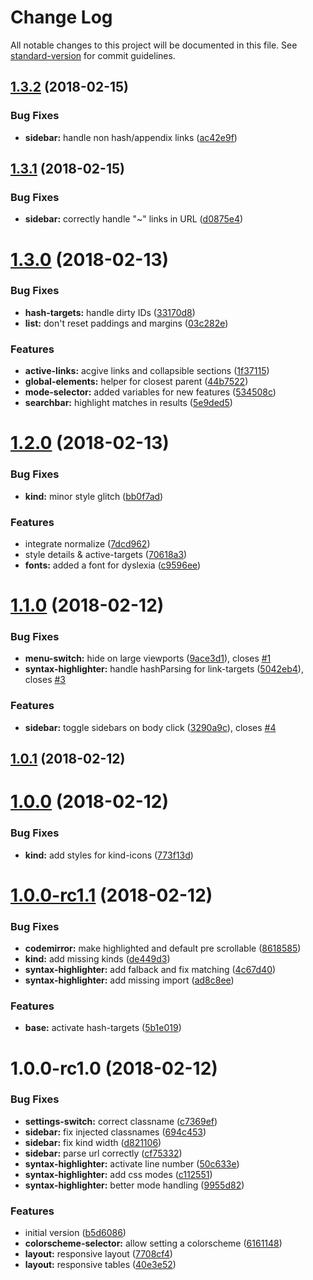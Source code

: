 # Change Log

All notable changes to this project will be documented in this file. See [standard-version](https://github.com/conventional-changelog/standard-version) for commit guidelines.

<a name="1.3.2"></a>
## [1.3.2](https://github.com/sinnerschrader/esdoc-custom-theme/compare/v1.3.1...v1.3.2) (2018-02-15)


### Bug Fixes

* **sidebar:** handle non hash/appendix links ([ac42e9f](https://github.com/sinnerschrader/esdoc-custom-theme/commit/ac42e9f))



<a name="1.3.1"></a>
## [1.3.1](https://github.com/sinnerschrader/esdoc-custom-theme/compare/v1.3.0...v1.3.1) (2018-02-15)


### Bug Fixes

* **sidebar:** correctly handle "~" links in URL ([d0875e4](https://github.com/sinnerschrader/esdoc-custom-theme/commit/d0875e4))



<a name="1.3.0"></a>
# [1.3.0](https://github.com/sinnerschrader/esdoc-custom-theme/compare/v1.2.0...v1.3.0) (2018-02-13)


### Bug Fixes

* **hash-targets:** handle dirty IDs ([33170d8](https://github.com/sinnerschrader/esdoc-custom-theme/commit/33170d8))
* **list:** don't reset paddings and margins ([03c282e](https://github.com/sinnerschrader/esdoc-custom-theme/commit/03c282e))


### Features

* **active-links:** acgive links and collapsible sections ([1f37115](https://github.com/sinnerschrader/esdoc-custom-theme/commit/1f37115))
* **global-elements:** helper for closest parent ([44b7522](https://github.com/sinnerschrader/esdoc-custom-theme/commit/44b7522))
* **mode-selector:** added variables for new features ([534508c](https://github.com/sinnerschrader/esdoc-custom-theme/commit/534508c))
* **searchbar:** highlight matches in results ([5e9ded5](https://github.com/sinnerschrader/esdoc-custom-theme/commit/5e9ded5))



<a name="1.2.0"></a>
# [1.2.0](https://github.com/sinnerschrader/esdoc-custom-theme/compare/v1.1.0...v1.2.0) (2018-02-13)


### Bug Fixes

* **kind:** minor style glitch ([bb0f7ad](https://github.com/sinnerschrader/esdoc-custom-theme/commit/bb0f7ad))


### Features

* integrate normalize ([7dcd962](https://github.com/sinnerschrader/esdoc-custom-theme/commit/7dcd962))
* style details & active-targets ([70618a3](https://github.com/sinnerschrader/esdoc-custom-theme/commit/70618a3))
* **fonts:** added a font for dyslexia ([c9596ee](https://github.com/sinnerschrader/esdoc-custom-theme/commit/c9596ee))



<a name="1.1.0"></a>
# [1.1.0](https://github.com/sinnerschrader/esdoc-custom-theme/compare/v1.0.1...v1.1.0) (2018-02-12)


### Bug Fixes

* **menu-switch:** hide on large viewports ([9ace3d1](https://github.com/sinnerschrader/esdoc-custom-theme/commit/9ace3d1)), closes [#1](https://github.com/sinnerschrader/esdoc-custom-theme/issues/1)
* **syntax-highlighter:** handle hashParsing for link-targets ([5042eb4](https://github.com/sinnerschrader/esdoc-custom-theme/commit/5042eb4)), closes [#3](https://github.com/sinnerschrader/esdoc-custom-theme/issues/3)


### Features

* **sidebar:** toggle sidebars on body click ([3290a9c](https://github.com/sinnerschrader/esdoc-custom-theme/commit/3290a9c)), closes [#4](https://github.com/sinnerschrader/esdoc-custom-theme/issues/4)



<a name="1.0.1"></a>
## [1.0.1](https://github.com/sinnerschrader/esdoc-custom-theme/compare/v1.0.0...v1.0.1) (2018-02-12)



<a name="1.0.0"></a>
# [1.0.0](https://github.com/sinnerschrader/esdoc-custom-theme/compare/v1.0.0-rc1.1...v1.0.0) (2018-02-12)


### Bug Fixes

* **kind:** add styles for kind-icons ([773f13d](https://github.com/sinnerschrader/esdoc-custom-theme/commit/773f13d))



<a name="1.0.0-rc1.1"></a>
# [1.0.0-rc1.1](https://github.com/sinnerschrader/esdoc-custom-theme/compare/v1.0.0-rc1.0...v1.0.0-rc1.1) (2018-02-12)


### Bug Fixes

* **codemirror:** make highlighted and default pre scrollable ([8618585](https://github.com/sinnerschrader/esdoc-custom-theme/commit/8618585))
* **kind:** add missing kinds ([de449d3](https://github.com/sinnerschrader/esdoc-custom-theme/commit/de449d3))
* **syntax-highlighter:** add falback and fix matching ([4c67d40](https://github.com/sinnerschrader/esdoc-custom-theme/commit/4c67d40))
* **syntax-highlighter:** add missing import ([ad8c8ee](https://github.com/sinnerschrader/esdoc-custom-theme/commit/ad8c8ee))


### Features

* **base:** activate hash-targets ([5b1e019](https://github.com/sinnerschrader/esdoc-custom-theme/commit/5b1e019))



<a name="1.0.0-rc1.0"></a>
# 1.0.0-rc1.0 (2018-02-12)


### Bug Fixes

* **settings-switch:** correct classname ([c7369ef](https://github.com/sinnerschrader/esdoc-custom-theme/commit/c7369ef))
* **sidebar:** fix injected classnames ([694c453](https://github.com/sinnerschrader/esdoc-custom-theme/commit/694c453))
* **sidebar:** fix kind width ([d821106](https://github.com/sinnerschrader/esdoc-custom-theme/commit/d821106))
* **sidebar:** parse url correctly ([cf75332](https://github.com/sinnerschrader/esdoc-custom-theme/commit/cf75332))
* **syntax-highlighter:** activate line number ([50c633e](https://github.com/sinnerschrader/esdoc-custom-theme/commit/50c633e))
* **syntax-highlighter:** add css modes ([c112551](https://github.com/sinnerschrader/esdoc-custom-theme/commit/c112551))
* **syntax-highlighter:** better mode handling ([9955d82](https://github.com/sinnerschrader/esdoc-custom-theme/commit/9955d82))


### Features

* initial version ([b5d6086](https://github.com/sinnerschrader/esdoc-custom-theme/commit/b5d6086))
* **colorscheme-selector:** allow setting a colorscheme ([6161148](https://github.com/sinnerschrader/esdoc-custom-theme/commit/6161148))
* **layout:** responsive layout ([7708cf4](https://github.com/sinnerschrader/esdoc-custom-theme/commit/7708cf4))
* **layout:** responsive tables ([40e3e52](https://github.com/sinnerschrader/esdoc-custom-theme/commit/40e3e52))
